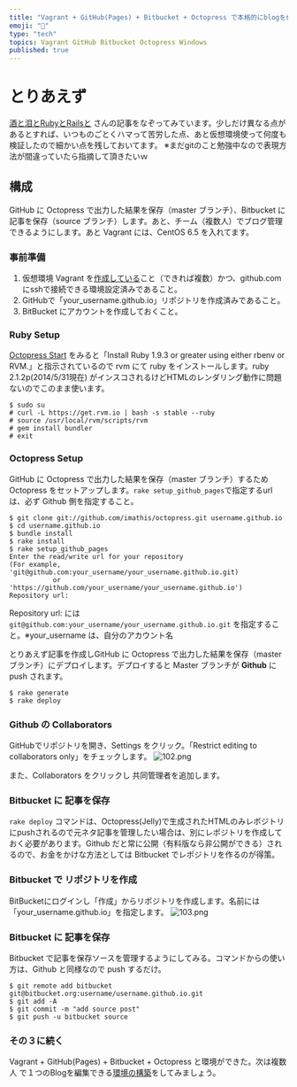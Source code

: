 ```yaml
---
title: "Vagrant + GitHub(Pages) + Bitbucket + Octopress で本格的にblogを作成（その２）"
emoji: "📝"
type: "tech"
topics: Vagrant GitHub Bitbucket Octopress Windows
published: true
---
```


# とりあえず
[酒と泪とRubyとRailsと](http://morizyun.github.io/blog/octopress-gitpage-minimum-install-guide/) さんの記事をなぞってみています。少しだけ異なる点があるとすれば、いつものごとくハマって苦労した点、あと仮想環境使って何度も検証したので細かい点を残しておいてます。
※まだgitのこと勉強中なので表現方法が間違っていたら指摘して頂きたいｗ

## 構成
GitHub に Octopress で出力した結果を保存（master ブランチ）、Bitbucket に記事を保存（source ブランチ）します。あと、チーム（複数人）でブログ管理できるようにします。あと Vagrant には、CentOS 6.5 を入れてます。

### 事前準備
1. 仮想環境 Vagrant を[作成している](http://qiita.com/murachi1208/items/5b429cb7cedf76164e67)こと（できれば複数）かつ、github.com にsshで接続できる環境設定済みであること。
2. GitHubで「your_username.github.io」リポジトリを作成済みであること。
3. BitBucket にアカウントを作成しておくこと。

### Ruby Setup
[Octopress Start](http://octopress.org/docs/setup/rvm/) をみると「Install Ruby 1.9.3 or greater using either rbenv or RVM.」と指示されているので rvm にて ruby をインストールします。ruby 2.1.2p(2014/5/31現在) がインスコされるけどHTMLのレンダリング動作に問題ないのでこのまま使います。

```
$ sudo su
# curl -L https://get.rvm.io | bash -s stable --ruby
# source /usr/local/rvm/scripts/rvm
# gem install bundler
# exit
```

### Octopress Setup
GitHub に Octopress で出力した結果を保存（master ブランチ）するため Octopress をセットアップします。```rake setup_github_pages```で指定するurlは、必ず Github 側を指定すること。

```
$ git clone git://github.com/imathis/octopress.git username.github.io
$ cd username.github.io
$ bundle install
$ rake install
$ rake setup_github_pages
Enter the read/write url for your repository
(For example, 'git@github.com:your_username/your_username.github.io.git)
           or 'https://github.com/your_username/your_username.github.io')
Repository url: 
```

Repository url: には ```git@github.com:your_username/your_username.github.io.git``` を指定すること。※your_username は、自分のアカウント名

とりあえず記事を作成しGitHub に Octopress で出力した結果を保存（master ブランチ）にデプロイします。デプロイすると Master ブランチが **Github** に push されます。

```
$ rake generate
$ rake deploy
```

### Github の Collaborators
GitHubでリポジトリを開き、Settings をクリック。「Restrict editing to collaborators only」をチェックします。
![102.png](https://qiita-image-store.s3.amazonaws.com/0/44540/2f1fb3f3-b4da-d6d5-220e-5017151a53ba.png)

また、Collaborators をクリックし 共同管理者を追加します。

### Bitbucket に 記事を保存
```rake deploy``` コマンドは、Octopress(Jelly)で生成されたHTMLのみレポジトリにpushされるので元ネタ記事を管理したい場合は、別にレポジトリを作成しておく必要があります。Github だと常に公開（有料版なら非公開ができる）されるので、お金をかけな方法としては Bitbucket でレポジトリを作るのが得策。

### Bitbucket で リポジトリを作成
BitBucketにログインし「作成」からリポジトリを作成します。名前には「your_username.github.io」を指定します。
![103.png](https://qiita-image-store.s3.amazonaws.com/0/44540/2005d910-a760-83e9-da65-f1ee41b9df14.png)

### Bitbucket に 記事を保存
Bitbucket で記事を保存ソースを管理するようにしてみる。コマンドからの使い方は、Github と同様なので push するだけ。

```
$ git remote add bitbucket git@bitbucket.org:username/username.github.io.git
$ git add -A
$ git commit -m "add source post"
$ git push -u bitbucket source
```

### その３に続く
Vagrant + GitHub(Pages) + Bitbucket + Octopress と環境ができた。次は複数人 で１つのBlogを編集できる[環境の構築](http://qiita.com/murachi1208/items/98cf8342c31e73b9065a)をしてみましょう。

